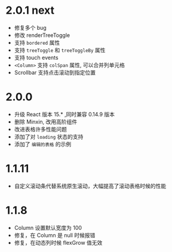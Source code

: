 # 2.0.1 next

- 修复多个 bug
- 修改 renderTreeToggle
- 支持 `bordered` 属性
- 支持 `treeToggle` 和 `treeToggleBy` 属性
- 支持 touch events
- `<Column>` 支持 `colSpan` 属性, 可以合并列单元格
- Scrollbar 支持点击滚动到指定位置


# 2.0.0
- 升级 React 版本 15.* ,同时兼容 0.14.9 版本
- 删除 Minxin, 改用高阶组件
- 改进表格许多性能问题
- 添加了对 `loading` 状态的支持
- 添加了 `编辑的表格` 的示例

# 1.1.11
- 自定义滚动条代替系统原生滚动，大幅提高了滚动表格时候的性能

# 1.1.8
- Column 设置默认宽度为 100
- 修复，在  Column 是 null 时候报错
- 修复，在动态列时候 flexGrow 值无效
